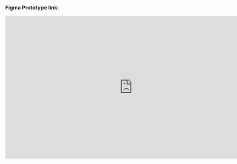 ### Figma Prototype link:
<iframe style="border: 1px solid rgba(0, 0, 0, 0.1);" width="800" height="450" src="https://www.figma.com/embed?embed_host=share&url=https%3A%2F%2Fwww.figma.com%2Fproto%2FmvBa76X49TiRx6i7R99c6c%2FHigh-Fidelity-Design%3Fnode-id%3D51%253A8%26viewport%3D391%252C227%252C0.034604184329509735%26scaling%3Dscale-down" allowfullscreen></iframe>
